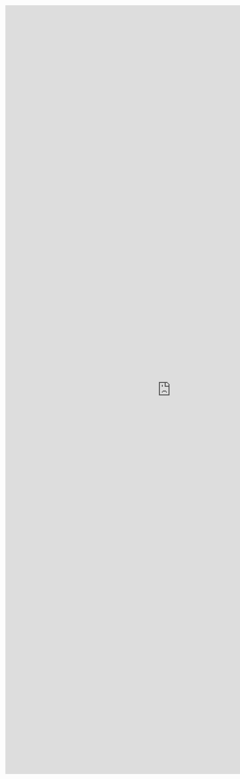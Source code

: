 <iframe allowtransparency="true" frameborder="0" scrolling="no" src="http://udsfoundation.webs.com/tools" style="border: none; height: 2400px; width: 1030px;"> </iframe>
